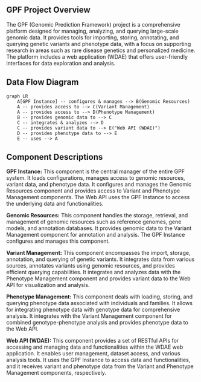## GPF Project Overview

The GPF (Genomic Prediction Framework) project is a comprehensive platform designed for managing, analyzing, and querying large-scale genomic data. It provides tools for importing, storing, annotating, and querying genetic variants and phenotype data, with a focus on supporting research in areas such as rare disease genetics and personalized medicine. The platform includes a web application (WDAE) that offers user-friendly interfaces for data exploration and analysis.

## Data Flow Diagram

```mermaid
graph LR
    A[GPF Instance] -- configures & manages --> B(Genomic Resources)
    A -- provides access to --> C(Variant Management)
    A -- provides access to --> D(Phenotype Management)
    B -- provides genomic data to --> C
    C -- integrates & analyzes --> D
    C -- provides variant data to --> E("Web API (WDAE)")
    D -- provides phenotype data to --> E
    E -- uses --> A
```

## Component Descriptions

**GPF Instance:** This component is the central manager of the entire GPF system. It loads configurations, manages access to genomic resources, variant data, and phenotype data. It configures and manages the Genomic Resources component and provides access to Variant and Phenotype Management components. The Web API uses the GPF Instance to access the underlying data and functionalities.

**Genomic Resources:** This component handles the storage, retrieval, and management of genomic resources such as reference genomes, gene models, and annotation databases. It provides genomic data to the Variant Management component for annotation and analysis. The GPF Instance configures and manages this component.

**Variant Management:** This component encompasses the import, storage, annotation, and querying of genetic variants. It integrates data from various sources, annotates variants using genomic resources, and provides efficient querying capabilities. It integrates and analyzes data with the Phenotype Management component and provides variant data to the Web API for visualization and analysis.

**Phenotype Management:** This component deals with loading, storing, and querying phenotype data associated with individuals and families. It allows for integrating phenotype data with genotype data for comprehensive analysis. It integrates with the Variant Management component for combined genotype-phenotype analysis and provides phenotype data to the Web API.

**Web API (WDAE):** This component provides a set of RESTful APIs for accessing and managing data and functionalities within the WDAE web application. It enables user management, dataset access, and various analysis tools. It uses the GPF Instance to access data and functionalities, and it receives variant and phenotype data from the Variant and Phenotype Management components, respectively.
